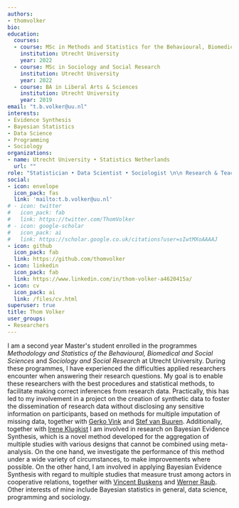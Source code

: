 ```yaml
---
authors:
- thomvolker
bio: 
education:
  courses:
  - course: MSc in Methods and Statistics for the Behavioural, Biomedical and Social Sciences
    institution: Utrecht University
    year: 2022
  - course: MSc in Sociology and Social Research
    institution: Utrecht University
    year: 2022
  - course: BA in Liberal Arts & Sciences
    institution: Utrecht University
    year: 2019
email: "t.b.volker@uu.nl"
interests:
- Evidence Synthesis
- Bayesian Statistics
- Data Science
- Programming
- Sociology
organizations:
- name: Utrecht University • Statistics Netherlands
  url: ""
role: "Statistician • Data Scientist • Sociologist \n\n Research & Teaching Assistant"
social:
- icon: envelope
  icon_pack: fas
  link: 'mailto:t.b.volker@uu.nl'
# - icon: twitter
#   icon_pack: fab
#   link: https://twitter.com/ThomVolker
# - icon: google-scholar
#   icon_pack: ai
#   link: https://scholar.google.co.uk/citations?user=sIwtMXoAAAAJ
- icon: github
  icon_pack: fab
  link: https://github.com/thomvolker
- icon: linkedin
  icon_pack: fab
  link: https://www.linkedin.com/in/thom-volker-a4620415a/
- icon: cv
  icon_pack: ai
  link: /files/cv.html
superuser: true
title: Thom Volker
user_groups:
- Researchers
---
```


I am a second year Master's student enrolled in the programmes *Methodology and Statistics of the Behavioural, Biomedical and Social Sciences* and *Sociology and Social Research* at Utrecht University. During these programmes, I have experienced the difficulties applied researchers encounter when answering their research questions. My goal is to enable these researchers with the best procedures and statistical methods, to facilitate making correct inferences from research data. Practically, this has led to my involvement in a project on the creation of synthetic data to foster the dissemination of research data without disclosing any sensitive information on participants, based on methods for multiple imputation of missing data, together with [Gerko Vink](https://gerkovink.com) and [Stef van Buuren](https://stefvanbuuren.name). Additionally, together with [Irene Klugkist](https://www.uu.nl/staff/iklugkist) I am involved in research on Bayesian Evidence Synthesis, which is a novel method developed for the aggregation of multiple studies with various designs that cannot be combined using meta-analysis. On the one hand, we investigate the performance of this method under a wide variety of circumstances, to make improvements where possible. On the other hand, I am involved in applying Bayesian Evidence Synthesis with regard to multiple studies that measure trust among actors in cooperative relations, together with [Vincent Buskens](https://www.uu.nl/staff/vbuskens) and [Werner Raub](https://www.uu.nl/staff/wraub#). Other interests of mine include Bayesian statistics in general, data science, programming and sociology. 





